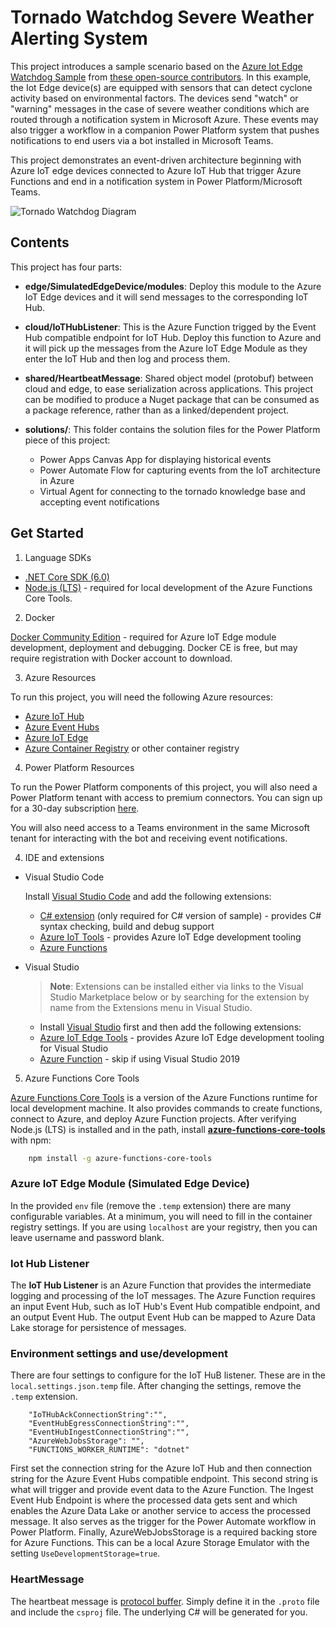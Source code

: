 # Tornado Watchdog Severe Weather Alerting System

This project introduces a sample scenario based on the [Azure Iot Edge Watchdog Sample](https://github.com/Azure-Samples/iot-edge-watchdog) from [these open-source contributors](https://github.com/Azure-Samples/iot-edge-watchdog/graphs/contributors). In this example, the Iot Edge device(s) are equipped with sensors that can detect cyclone activity based on environmental factors. The devices send "watch" or "warning" messages in the case of severe weather conditions which are routed through a notification system in Microsoft Azure. These events may also trigger a workflow in a companion Power Platform system that pushes notifications to end users via a bot installed in Microsoft Teams.

This project demonstrates an event-driven architecture beginning with Azure IoT edge devices connected to Azure IoT Hub that trigger Azure Functions and end in a notification system in Power Platform/Microsoft Teams.

![Tornado Watchdog Diagram](https://user-images.githubusercontent.com/1610195/162876670-98bb928e-a761-4294-9ede-7ed86c0e4a1b.png)

## Contents

This project has four parts:

- **edge/SimulatedEdgeDevice/modules**: Deploy this module to the Azure IoT Edge devices and it will
send messages to the corresponding IoT Hub.

- **cloud/IoTHubListener**: This is the Azure Function trigged by the Event Hub compatible endpoint for IoT Hub. Deploy this function to Azure and it will pick up the messages from the Azure IoT Edge Module as they enter the IoT Hub and then log and process them.

- **shared/HeartbeatMessage**: Shared object model (protobuf) between cloud and edge, to ease serialization across applications. This project can be modified to produce a Nuget package that can be consumed as a package reference, rather than as a linked/dependent project.

- **solutions/**: This folder contains the solution files for the Power Platform piece of this project:
    - Power Apps Canvas App for displaying historical events
    - Power Automate Flow for capturing events from the IoT architecture in Azure
    - Virtual Agent for connecting to the tornado knowledge base and accepting event notifications

## Get Started

1. Language SDKs

- [.NET Core SDK (6.0)](https://www.microsoft.com/net/download)
- [Node.js (LTS)](https://nodejs.org) - required for local development of the Azure
Functions Core Tools.

2. Docker

[Docker Community Edition](https://docs.docker.com/install/) - required for Azure IoT Edge
module development, deployment and debugging. Docker CE is free, but may require registration with Docker account to download.

3. Azure Resources

To run this project, you will need the following Azure resources:
- [Azure IoT Hub](https://azure.microsoft.com/en-us/services/iot-hub/)
- [Azure Event Hubs](https://azure.microsoft.com/en-us/services/event-hubs/)
- [Azure IoT Edge](https://azure.microsoft.com/en-us/services/iot-edge/)
- [Azure Container Registry](https://azure.microsoft.com/en-us/services/container-registry/) or other container registry

4. Power Platform Resources

To run the Power Platform components of this project, you will also need a Power Platform tenant with access to premium connectors. You can
sign up for a 30-day subscription [here](https://go.microsoft.com/fwlink/?LinkId=2180357&clcid=0x409).

You will also need access to a Teams environment in the same Microsoft tenant for interacting with the bot and receiving event notifications.

4. IDE and extensions
- Visual Studio Code

    Install [Visual Studio Code](https://code.visualstudio.com/) and add the following extensions:

    - [C# extension](https://marketplace.visualstudio.com/items?itemName=ms-dotnettools.csharp) (only
    required for C# version of sample) - provides C# syntax checking, build and debug support
    - [Azure IoT Tools](https://marketplace.visualstudio.com/items?itemName=vsciot-vscode.azure-iot-tools) - provides Azure IoT Edge development tooling
    - [Azure Functions](https://marketplace.visualstudio.com/items?itemName=ms-azuretools.vscode-azurefunctions)

- Visual Studio
    > **Note**: Extensions can be installed either via links to the Visual Studio Marketplace
    below or by searching for the extension by name from the Extensions menu in Visual Studio.
    - Install [Visual Studio](https://docs.microsoft.com/en-us/visualstudio/install/install-visual-studio?view=vs-2019) first and then add the following extensions:
    - [Azure IoT Edge Tools](https://marketplace.visualstudio.com/items?itemName=vsc-iot.vs16iotedgetools) - provides Azure IoT Edge development tooling for Visual Studio
    - [Azure Function](https://marketplace.visualstudio.com/items?itemName=VisualStudioWebandAzureTools.AzureFunctionsandWebJobsTools) - skip if using Visual Studio 2019

5. Azure Functions Core Tools

 [Azure Functions Core Tools](https://github.com/Microsoft/vscode-azurefunctions/blob/master/README.md) is a version of the Azure Functions runtime for local development machine. It also provides commands to create functions, connect to Azure, and deploy Azure Function projects.  After verifying Node.js (LTS) is installed and in the path, install **[azure-functions-core-tools](https://www.npmjs.com/package/azure-functions-core-tools)** with npm:

``` bash
    npm install -g azure-functions-core-tools
```

### Azure IoT Edge Module (Simulated Edge Device)

In the provided `env` file (remove the `.temp` extension) there are many configurable variables.  At a minimum, you will need to fill in the container registry settings.
If you are using `localhost` are your registry, then you can leave username and password blank.

### Iot Hub Listener

The **IoT Hub Listener** is an Azure Function that provides the intermediate logging and processing of the IoT messages. The Azure Function requires an input Event Hub, such as IoT Hub's Event Hub compatible endpoint, and an output Event Hub. The output Event Hub can be mapped to Azure Data Lake storage for persistence of messages.

### Environment settings and use/development

There are four settings to configure for the IoT HuB listener. These are in the `local.settings.json.temp` file.  After changing the settings, remove the `.temp` extension.

```
    "IoTHubAckConnectionString":"",
    "EventHubEgressConnectionString":"",
    "EventHubIngestConnectionString":"",
    "AzureWebJobsStorage": "",
    "FUNCTIONS_WORKER_RUNTIME": "dotnet"
```

First set the connection string for the Azure IoT Hub and then connection string for the Azure Event Hubs compatible endpoint. This second string is what will trigger and provide event data to the Azure Function. The Ingest Event Hub Endpoint is where the processed data gets sent and which enables the Azure Data Lake or another service
to access the processed message.  It also serves as the trigger for the Power Automate workflow in Power Platform. Finally, AzureWebJobsStorage is a required backing store for Azure Functions.  This can be a local Azure Storage Emulator with the setting `UseDevelopmentStorage=true`.

### HeartMessage

The heartbeat message is [protocol buffer](https://developers.google.com/protocol-buffers/).  Simply define it in the `.proto`
file and include the `csproj` file.  The underlying C# will be generated for you.
